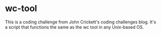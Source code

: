 # wc-tool
This is a coding challenge from John Crickett's coding challenges blog. It's a script that functions the same as the wc tool in any Unix-based OS.
